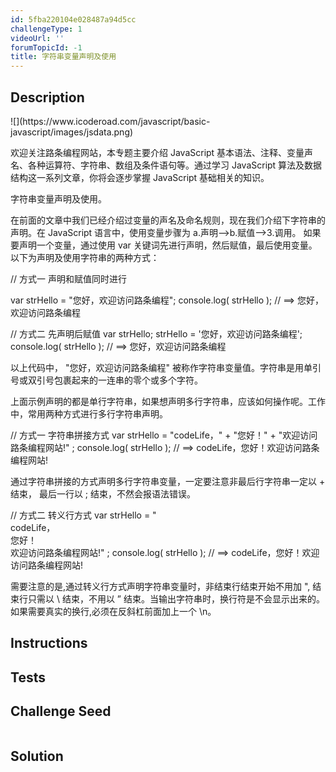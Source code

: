 ```yaml
---
id: 5fba220104e028487a94d5cc
challengeType: 1
videoUrl: ''
forumTopicId: -1
title: 字符串变量声明及使用
---
```


## Description
<section id='description'>
![](https://www.icoderoad.com/javascript/basic-javascript/images/jsdata.png)

欢迎关注路条编程网站，本专题主要介绍 JavaScript 基本语法、注释、变量声名、各种运算符、字符串、数组及条件语句等。通过学习 JavaScript 算法及数据结构这一系列文章，你将会逐步掌握 JavaScript 基础相关的知识。
	
字符串变量声明及使用。

在前面的文章中我们已经介绍过变量的声名及命名规则，现在我们介绍下字符串的声明。在 JavaScript 语言中，使用变量步骤为 a.声明-->b.赋值-->3.调用。 如果要声明一个变量，通过使用 var 关键词先进行声明，然后赋值，最后使用变量。以下为声明及使用字符串的两种方式：

// 方式一  声明和赋值同时进行

var strHello = "您好，欢迎访问路条编程";
console.log( strHello ); // ==> 您好，欢迎访问路条编程

// 方式二 先声明后赋值
var strHello;
strHello = '您好，欢迎访问路条编程';
console.log( strHello ); // ==> 您好，欢迎访问路条编程


以上代码中， "您好，欢迎访问路条编程" 被称作字符串变量值。字符串是用单引号或双引号包裹起来的一连串的零个或多个字符。

上面示例声明的都是单行字符串，如果想声明多行字符串，应该如何操作呢。工作中，常用两种方式进行多行字符串声明。

// 方式一  字符串拼接方式
var strHello = "codeLife，" +
			   "您好！" + 
			   "欢迎访问路条编程网站!" ;
console.log( strHello ); // ==> codeLife，您好！欢迎访问路条编程网站!

通过字符串拼接的方式声明多行字符串变量，一定要注意非最后行字符串一定以 + 结束， 最后一行以 ; 结束，不然会报语法错误。


// 方式二 转义行方式
var strHello = "\
			codeLife，\
			您好！\
			欢迎访问路条编程网站!" ;
console.log( strHello ); // ==> codeLife，您好！欢迎访问路条编程网站!

需要注意的是,通过转义行方式声明字符串变量时，非结束行结束开始不用加 ", 结束行只需以 \ 结束，不用以 ” 结束。当输出字符串时，换行符是不会显示出来的。如果需要真实的换行,必须在反斜杠前面加上一个 \n。



</section>

## Instructions
<section id='instructions'>

</section>

## Tests
<section id='tests'>


</section>

## Challenge Seed
<section id='challengeSeed'>

<div id='js-seed'>

```js

```

</div>



</section>

## Solution
<section id='solution'>


</section>
